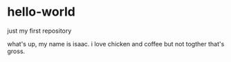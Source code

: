 # hello-world
just my first repository

what's up, my name is isaac. i love chicken and coffee but not togther that's gross.
